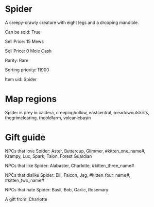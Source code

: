 # Spider

A creepy-crawly creature with eight legs and a drooping mandible.

Can be sold: True

Sell Price: 15 Mews

Sell Price: 0 Mole Cash

Rarity: Rare

Sorting priority: 11900

Item uid: Spider

# Map regions

Spider is prey in caldera, creepinghollow, eastcentral, meadowoutskirts, thegrimclearing, theoldfarm, volcanicbasin

# Gift guide

NPCs that love Spider: Aster, Buttercup, Glimmer, #kitten_one_name#, Krampy, Lux, Spark, Talon, Forest Guardian

NPCs that like Spider: Alabaster, Charlotte, #kitten_three_name#

NPCs that dislike Spider: Elli, Falcon, Jag, #kitten_four_name#, #kitten_two_name#

NPCs that hate Spider: Basil, Bob, Garlic, Rosemary

A gift from: Charlotte